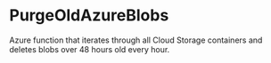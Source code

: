 # PurgeOldAzureBlobs
Azure function that iterates through all Cloud Storage containers and deletes blobs over 48 hours old every hour.
